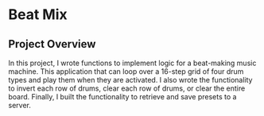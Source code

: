 # Beat Mix

## Project Overview

In this project, I wrote functions to implement logic for a beat-making music machine. This application that can loop over a 16-step grid of four drum types and play them when they are activated. I also wrote the functionality to invert each row of drums, clear each row of drums, or clear the entire board. Finally, I built the functionality to retrieve and save presets to a server.
